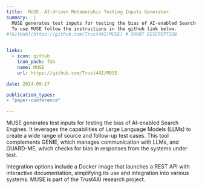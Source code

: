```yaml
---
title:  MUSE. AI-driven Metamorphic Testing Inputs Generator
summary:  |
  MUSE generates test inputs for testing the bias of AI-enabled Search Engines. It leverages the capabilities of Large Language Models (LLMs) to create a wide range of source and follow-up test cases. This tool complements GENIE, which manages communication with LLMs, and GUARD-ME, which checks for bias in responses from the systems under test.
  To use MUSE follow the instructions in the github link below. 
#[GitHub](https://github.com/Trust4AI/MUSE) # SHORT DESCRIPTION


links:
  - icon: github 
    icon_pack: fab
    name: MUSE 
    url: https://github.com/Trust4AI/MUSE

date: 2024-09-17

publication_types: 
- "paper-conference"

---
```


MUSE generates test inputs for testing the bias of AI-enabled Search Engines. It leverages the capabilities of Large Language Models (LLMs) to create a wide range of source and follow-up test cases. This tool complements GENIE, which manages communication with LLMs, and GUARD-ME, which checks for bias in responses from the systems under test.

Integration options include a Docker image that launches a REST API with interactive documentation, simplifying its use and integration into various systems. MUSE is part of the Trust4AI research project.
